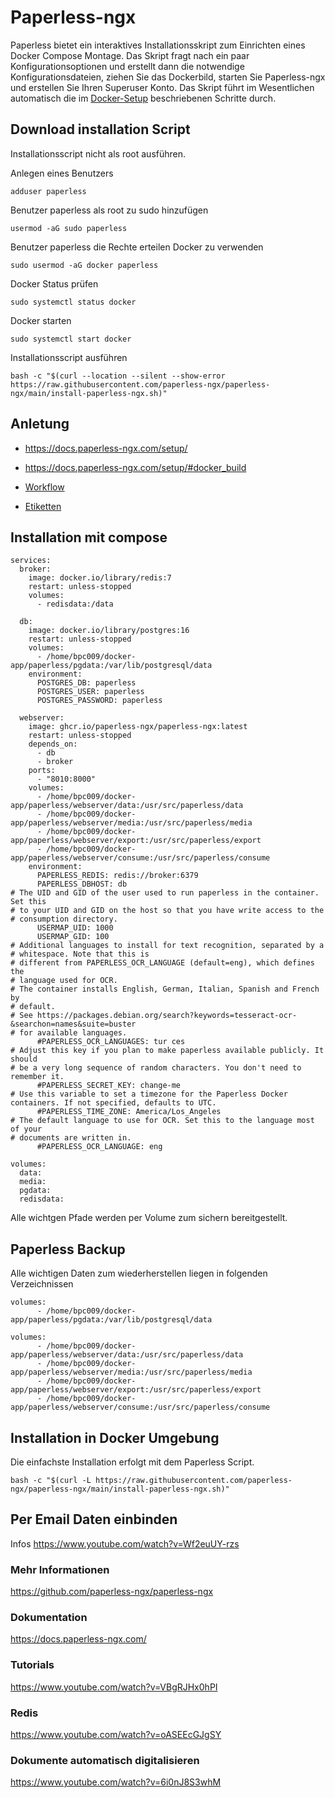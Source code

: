 # Paperless-ngx

Paperless bietet ein interaktives Installationsskript zum Einrichten eines Docker Compose Montage. Das Skript fragt nach ein paar Konfigurationsoptionen und erstellt dann die notwendige Konfigurationsdateien, ziehen Sie das Dockerbild, starten Sie Paperless-ngx und erstellen Sie Ihren Superuser Konto. Das Skript führt im Wesentlichen automatisch die im [Docker-Setup](https://github.com/guggenbergerME/linux_codes/tree/main/Einrichten%20%26%20Programme/docker/Installieren) beschriebenen Schritte durch.

## Download installation Script

Installationsscript nicht als root ausführen.

Anlegen eines Benutzers
```
adduser paperless
```

Benutzer paperless als root zu sudo hinzufügen
```
usermod -aG sudo paperless
```

Benutzer paperless die Rechte erteilen Docker zu verwenden
```
sudo usermod -aG docker paperless
```

Docker Status prüfen
```
sudo systemctl status docker
```
Docker starten
```
sudo systemctl start docker
```

Installationsscript ausführen

```
bash -c "$(curl --location --silent --show-error https://raw.githubusercontent.com/paperless-ngx/paperless-ngx/main/install-paperless-ngx.sh)"
```

## Anletung

+ https://docs.paperless-ngx.com/setup/
+ https://docs.paperless-ngx.com/setup/#docker_build

+ [Workflow](https://digital-cleaning.de/index.php/paperless-ngx-auf-dem-raspberry-pi-erstaunlich-gut-teil-1/)

+ [Etiketten
](https://digital-cleaning.de/index.php/paperless-ngx-teil-13-ein-quanten-code-fuer-das-papier-archiv/)
## Installation mit compose
```
services:
  broker:
    image: docker.io/library/redis:7
    restart: unless-stopped
    volumes:
      - redisdata:/data

  db:
    image: docker.io/library/postgres:16
    restart: unless-stopped
    volumes:
      - /home/bpc009/docker-app/paperless/pgdata:/var/lib/postgresql/data
    environment:
      POSTGRES_DB: paperless
      POSTGRES_USER: paperless
      POSTGRES_PASSWORD: paperless

  webserver:
    image: ghcr.io/paperless-ngx/paperless-ngx:latest
    restart: unless-stopped
    depends_on:
      - db
      - broker
    ports:
      - "8010:8000"
    volumes:
      - /home/bpc009/docker-app/paperless/webserver/data:/usr/src/paperless/data
      - /home/bpc009/docker-app/paperless/webserver/media:/usr/src/paperless/media
      - /home/bpc009/docker-app/paperless/webserver/export:/usr/src/paperless/export
      - /home/bpc009/docker-app/paperless/webserver/consume:/usr/src/paperless/consume
    environment:
      PAPERLESS_REDIS: redis://broker:6379
      PAPERLESS_DBHOST: db
# The UID and GID of the user used to run paperless in the container. Set this
# to your UID and GID on the host so that you have write access to the
# consumption directory.
      USERMAP_UID: 1000
      USERMAP_GID: 100
# Additional languages to install for text recognition, separated by a
# whitespace. Note that this is
# different from PAPERLESS_OCR_LANGUAGE (default=eng), which defines the
# language used for OCR.
# The container installs English, German, Italian, Spanish and French by
# default.
# See https://packages.debian.org/search?keywords=tesseract-ocr-&searchon=names&suite=buster
# for available languages.
      #PAPERLESS_OCR_LANGUAGES: tur ces
# Adjust this key if you plan to make paperless available publicly. It should
# be a very long sequence of random characters. You don't need to remember it.
      #PAPERLESS_SECRET_KEY: change-me
# Use this variable to set a timezone for the Paperless Docker containers. If not specified, defaults to UTC.
      #PAPERLESS_TIME_ZONE: America/Los_Angeles
# The default language to use for OCR. Set this to the language most of your
# documents are written in.
      #PAPERLESS_OCR_LANGUAGE: eng

volumes:
  data:
  media:
  pgdata:
  redisdata:
```
Alle wichtgen Pfade werden per Volume zum sichern bereitgestellt.

## Paperless Backup
Alle wichtigen Daten zum wiederherstellen liegen in folgenden Verzeichnissen
```
volumes:
      - /home/bpc009/docker-app/paperless/pgdata:/var/lib/postgresql/data

volumes:
      - /home/bpc009/docker-app/paperless/webserver/data:/usr/src/paperless/data
      - /home/bpc009/docker-app/paperless/webserver/media:/usr/src/paperless/media
      - /home/bpc009/docker-app/paperless/webserver/export:/usr/src/paperless/export
      - /home/bpc009/docker-app/paperless/webserver/consume:/usr/src/paperless/consume

```

## Installation in Docker Umgebung

Die einfachste Installation erfolgt mit dem Paperless Script.

```
bash -c "$(curl -L https://raw.githubusercontent.com/paperless-ngx/paperless-ngx/main/install-paperless-ngx.sh)"
```

## Per Email Daten einbinden

Infos
https://www.youtube.com/watch?v=Wf2euUY-rzs

### Mehr Informationen
https://github.com/paperless-ngx/paperless-ngx

### Dokumentation
https://docs.paperless-ngx.com/

### Tutorials
https://www.youtube.com/watch?v=VBgRJHx0hPI

### Redis
https://www.youtube.com/watch?v=oASEEcGJgSY

### Dokumente automatisch digitalisieren
https://www.youtube.com/watch?v=6i0nJ8S3whM
